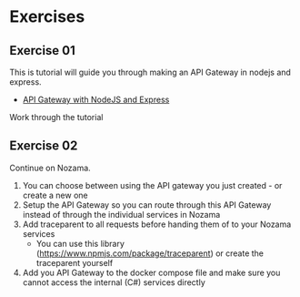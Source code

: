 # Exercises

## Exercise 01

This is tutorial will guide you through making an API Gateway in nodejs and express.

* [API Gateway with NodeJS and Express](https://medium.com/geekculture/create-an-api-gateway-using-nodejs-and-express-933d1ca23322)

Work through the tutorial

## Exercise 02

Continue on Nozama. 

1. You can choose between using the API gateway you just created - or create a new one
1. Setup the API Gateway so you can route through this API Gateway instead of through the individual services in Nozama
1. Add traceparent to all requests before handing them of to your Nozama services
    * You can use this library (https://www.npmjs.com/package/traceparent) or create the traceparent yourself
1. Add you API Gateway to the docker compose file and make sure you cannot access the internal (C#) services directly